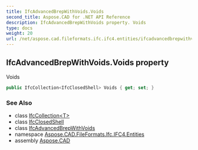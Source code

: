 ```yaml
---
title: IfcAdvancedBrepWithVoids.Voids
second_title: Aspose.CAD for .NET API Reference
description: IfcAdvancedBrepWithVoids property. Voids
type: docs
weight: 20
url: /net/aspose.cad.fileformats.ifc.ifc4.entities/ifcadvancedbrepwithvoids/voids/
---
```

## IfcAdvancedBrepWithVoids.Voids property

Voids

```csharp
public IfcCollection<IfcClosedShell> Voids { get; set; }
```

### See Also

* class [IfcCollection&lt;T&gt;](../../../aspose.cad.fileformats.ifc/ifccollection-1/)
* class [IfcClosedShell](../../ifcclosedshell/)
* class [IfcAdvancedBrepWithVoids](../)
* namespace [Aspose.CAD.FileFormats.Ifc.IFC4.Entities](../../ifcadvancedbrepwithvoids/)
* assembly [Aspose.CAD](../../../)


